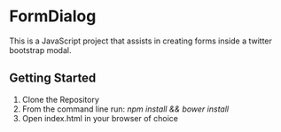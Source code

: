 FormDialog
=

This is a JavaScript project that assists in creating forms inside a twitter bootstrap modal.

Getting Started
-

1. Clone the Repository
2. From the command line run: *npm install && bower install*
3. Open index.html in your browser of choice
